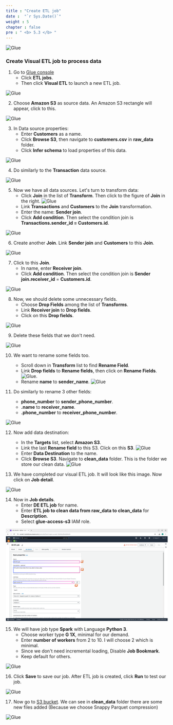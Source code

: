 ```yaml
---
title : "Create ETL job"
date :  "`r Sys.Date()`" 
weight : 5 
chapter : false
pre : " <b> 5.3 </b> "
---
```


![Glue](/images/arc-004.png)

### Create Visual ETL job to process data

1. Go to [Glue console](https://console.aws.amazon.com/glue/home)
    + Click **ETL jobs**.
    + Then click **Visual ETL** to launch a new ETL job.

![Glue](/images/5.dataprocess/06-create_ETL_job.png)

2. Choose **Amazon S3** as source data. An Amazon S3 rectangle will appear, click to this.

![Glue](/images/5.dataprocess/07-choose_S3_as_source.png)

3. In Data source properties:
    + Enter **Customers** as a name.
    + Click **Browse S3**, then navigate to **customers.csv** in **raw_data** folder.
    + Click **Infer schema** to load properties of this data.

![Glue](/images/5.dataprocess/08-setup_data_source.png)

4. Do similarly to the **Transaction** data source.

![Glue](/images/5.dataprocess/09-setup_data_source.png)

5. Now we have all data sources. Let's turn to transform data:
    + Click **Join** in the list of **Transform**. Then click to the figure of **Join** in the right.
![Glue](/images/5.dataprocess/10-create_join.png)
    + Link **Transactions** and **Customers** to the **Join** transformation.
    + Enter the name: **Sender join**.
    + Click **Add condition**. Then select the condition join is **Transactions.sender_id = Customers.id**.

![Glue](/images/5.dataprocess/11-setup_join.png)

6. Create another **Join**. Link **Sender join** and **Customers** to this **Join**.

![Glue](/images/5.dataprocess/12-create_join.png)

7. Click to this **Join**.
    + In name, enter **Receiver join**.
    + Click **Add condition**. Then select the condition join is **Sender join.receiver_id** = **Customers.id**.

![Glue](/images/5.dataprocess/13-setup_join.png)

8. Now, we should delete some unnecessary fields.
    + Choose **Drop Fields** among the list of **Transforms**.
    + Link **Receiver join** to **Drop fields**.
    + Click on this **Drop fields**.

![Glue](/images/5.dataprocess/14-create_drop_fields.png)

9. Delete these fields that we don't need.

![Glue](/images/5.dataprocess/15-delete_fields.png)

10. We want to rename some fields too.
    + Scroll down in **Transform** list to find **Rename Field**.
    + Link **Drop fields** to **Rename fields**, then click on **Rename Fields**.
![Glue](/images/5.dataprocess/16-create_rename_field.png).
    + Rename **name** to **sender_name**.
![Glue](/images/5.dataprocess/17-rename_field.png)

11. Do similarly to rename 3 other fields:
    + **phone_number** to **sender_phone_number**.
    + **.name** to **receiver_name**.
    + **.phone_number** to **receiver_phone_number**.

![Glue](/images/5.dataprocess/18-almost_total_pipeline.png)

12. Now add data destination:
    + In the **Targets** list, select **Amazon S3**.
    + Link the last **Rename field** to this S3. Click on this **S3**.
![Glue](/images/5.dataprocess/19-create_S3_dest.png)
    + Enter **Data Destination** to the name.
    + Click **Browse S3**. Navigate to **clean_data** folder. This is the folder we store our clean data.
![Glue](/images/5.dataprocess/20-setup_S3_dest.png)

13. We have completed our visual ETL job. It will look like this image. Now click on **Job detail**.

![Glue](/images/5.dataprocess/21-setup_job_detail.png)

14. Now in **Job details**.
    + Enter **DE ETL job** for name.
    + Enter **ETL job to clean data from raw_data to clean_data** for **Description**.
    + Select **glue-access-s3** IAM role.

![Glue](static/images/5.dataprocess/22-setup_job_detail.png)

15. We will have job type **Spark** with Language **Python 3**.
    + Choose worker type **G 1X**, minimal for our demand.
    + Enter **number of workers** from 2 to 10. I will choose 2 which is minimal.
    + Since we don't need incremental loading, Disable **Job Bookmark**.
    + Keep default for others.

![Glue](/images/5.dataprocess/23-setup_job_detail.png)

16. Click **Save** to save our job. After ETL job is created, click **Run** to test our job.

![Glue](/images/5.dataprocess/24-save_and_run.png)

17. Now go to [S3 bucket](https://console.aws.amazon.com/s3/home). We can see in **clean_data** folder there are some new files added (Because we choose Snappy Parquet compression)

![Glue](/images/5.dataprocess/25-result.png)